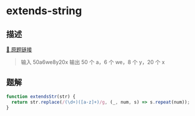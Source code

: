 # extends-string

## 描述

[🔗 原题链接](https://github.com/Sunny-117/js-challenges/issues/122)

> 输入 50a6we8y20x 输出 50 个 a，6 个 we，8 个 y，20 个 x

## 题解

```javascript
function extendsStr(str) {
  return str.replace(/(\d+)([a-z]+)/g, (_, num, s) => s.repeat(num));
}
```
